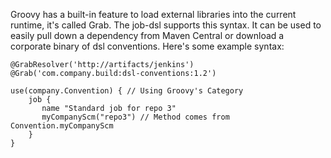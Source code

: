 Groovy has a built-in feature to load external libraries into the current runtime, it's called Grab. The job-dsl supports this syntax. It can be used to easily pull down a dependency from Maven Central or download a corporate binary of dsl conventions. Here's some example syntax:

```
@GrabResolver('http://artifacts/jenkins')
@Grab('com.company.build:dsl-conventions:1.2')

use(company.Convention) { // Using Groovy's Category
    job {
       name "Standard job for repo 3"
       myCompanyScm("repo3") // Method comes from Convention.myCompanyScm
    }  
}
```


